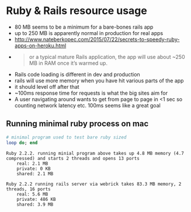 # Ruby & Rails resource usage

* 80 MB seems to be a minimum for a bare-bones rails app
* up to 250 MB is apparently normal in production for real apps
* http://www.nateberkopec.com/2015/07/22/secrets-to-speedy-ruby-apps-on-heroku.html
* > or a typical mature Rails application, the app will use about ~250 MB in RAM once it’s warmed up.
* Rails code loading is different in dev and production
* rails will use more memory when you have hit various parts of the app
* it should level off after that
* ~100ms response time for requests is what the big sites aim for
* A user navigating around wants to get from page to page in <1 sec so counting network latency etc. 100ms seems like a great goal

## Running minimal ruby process on mac

```rb
# minimal program used to test bare ruby sized
loop do; end
```

```
Ruby 2.2.2. running minial program above takes up 4.8 MB memory (4.7 compressed) and starts 2 threads and opens 13 ports
    real: 2.1 MB
    private: 0 KB
    shared: 2.1 MB

Ruby 2.2.2 running rails server via webrick takes 83.3 MB memory, 2 threads, 16 ports
    real: 5.6 MB
    private: 486 KB
    shared: 3.9 MB
```

